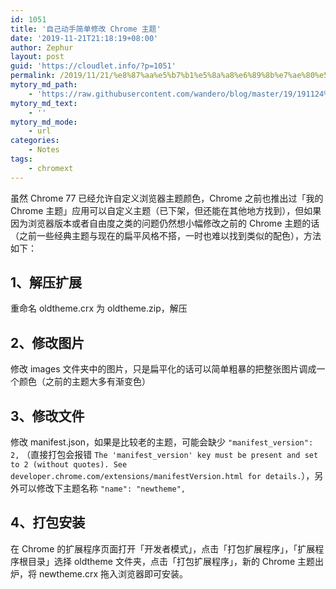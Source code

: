 ```yaml
---
id: 1051
title: '自己动手简单修改 Chrome 主题'
date: '2019-11-21T21:18:19+08:00'
author: Zephur
layout: post
guid: 'https://cloudlet.info/?p=1051'
permalink: /2019/11/21/%e8%87%aa%e5%b7%b1%e5%8a%a8%e6%89%8b%e7%ae%80%e5%8d%95%e4%bf%ae%e6%94%b9-chrome-%e4%b8%bb%e9%a2%98/
mytory_md_path:
    - 'https://raw.githubusercontent.com/wandero/blog/master/19/191124%20%E8%87%AA%E5%B7%B1%E5%8A%A8%E6%89%8B%E7%AE%80%E5%8D%95%E4%BF%AE%E6%94%B9%20Chrome%20%E4%B8%BB%E9%A2%98.md'
mytory_md_text:
    - ''
mytory_md_mode:
    - url
categories:
    - Notes
tags:
    - chromext
---
```


虽然 Chrome 77 已经允许自定义浏览器主题颜色，Chrome 之前也推出过「我的Chrome 主题」应用可以自定义主题（已下架，但还能在其他地方找到），但如果因为浏览器版本或者自由度之类的问题仍然想小幅修改之前的 Chrome 主题的话（之前一些经典主题与现在的扁平风格不搭，一时也难以找到类似的配色），方法如下：

<!-- more -->

## 1、解压扩展

重命名 oldtheme.crx 为 oldtheme.zip，解压

## 2、修改图片

修改 images 文件夹中的图片，只是扁平化的话可以简单粗暴的把整张图片调成一个颜色（之前的主题大多有渐变色）

## 3、修改文件

修改 manifest.json，如果是比较老的主题，可能会缺少 `"manifest_version": 2,` （直接打包会报错 `The 'manifest_version' key must be present and set to 2 (without quotes). See developer.chrome.com/extensions/manifestVersion.html for details.`），另外可以修改下主题名称 `"name": "newtheme",`

## 4、打包安装

在 Chrome 的扩展程序页面打开「开发者模式」，点击「打包扩展程序」，「扩展程序根目录」选择 oldtheme 文件夹，点击「打包扩展程序」，新的 Chrome 主题出炉，将 newtheme.crx 拖入浏览器即可安装。